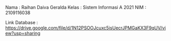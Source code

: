 Nama  : Raihan Daiva Geralda
Kelas : Sistem Informasi A 2021
NIM   : 2109116038

Link Database : https://drive.google.com/file/d/1N12PSOOJcuxc5isUecrJPMGaKX3F9qUV/view?usp=sharing
